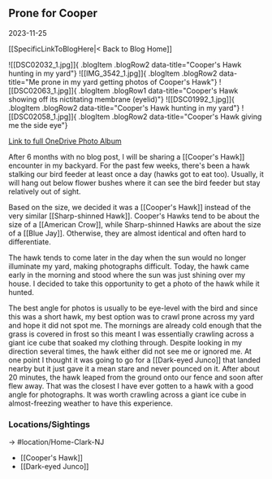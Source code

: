 
## Prone for Cooper
2023-11-25

[[SpecificLinkToBlogHere|< Back to Blog Home]]

![[DSC02032_1.jpg]]{ .blogItem .blogRow2 data-title="Cooper's Hawk hunting in my yard"}
![[IMG_3542_1.jpg]]{ .blogItem .blogRow2 data-title="Me prone in my yard getting photos of Cooper's Hawk"}
![[DSC02063_1.jpg]]{ .blogItem .blogRow1 data-title="Cooper's Hawk showing off its nictitating membrane (eyelid)"}
![[DSC01992_1.jpg]]{ .blogItem .blogRow2 data-title="Cooper's Hawk hunting in my yard"}
![[DSC02058_1.jpg]]{ .blogItem .blogRow2 data-title="Cooper's Hawk giving me the side eye"}

[Link to full OneDrive Photo Album](https://1drv.ms/f/s!AvaIuMdCo_w-hORMKTugNvDrBv45Tw?e=DDqpL4)

After 6 months with no blog post, I will be sharing a [[Cooper's Hawk]] encounter in my backyard. For the past few weeks, there's been a hawk stalking our bird feeder at least once a day (hawks got to eat too). Usually, it will hang out below flower bushes where it can see the bird feeder but stay relatively out of sight.

Based on the size, we decided it was a [[Cooper's Hawk]] instead of the very similar [[Sharp-shinned Hawk]]. Cooper's Hawks tend to be about the size of a [[American Crow]], while Sharp-shinned Hawks are about the size of a [[Blue Jay]]. Otherwise, they are almost identical and often hard to differentiate.

The hawk tends to come later in the day when the sun would no longer illuminate my yard, making photographs difficult. Today, the hawk came early in the morning and stood where the sun was just shining over my house. I decided to take this opportunity to get a photo of the hawk while it hunted. 

The best angle for photos is usually to be eye-level with the bird and since this was a short hawk, my best option was to crawl prone across my yard and hope it did not spot me. The mornings are already cold enough that the grass is covered in frost so this meant I was essentially crawling across a giant ice cube that soaked my clothing through. Despite looking in my direction several times, the hawk either did not see me or ignored me. At one point I thought it was going to go for a [[Dark-eyed Junco]] that landed nearby but it just gave it a mean stare and never pounced on it. After about 20 minutes, the hawk leaped from the ground onto our fence and soon after flew away. That was the closest I have ever gotten to a hawk with a good angle for photographs. It was worth crawling across a giant ice cube in almost-freezing weather to have this experience.


### Locations/Sightings

-> #location/Home-Clark-NJ 

- [[Cooper's Hawk]]
- [[Dark-eyed Junco]]